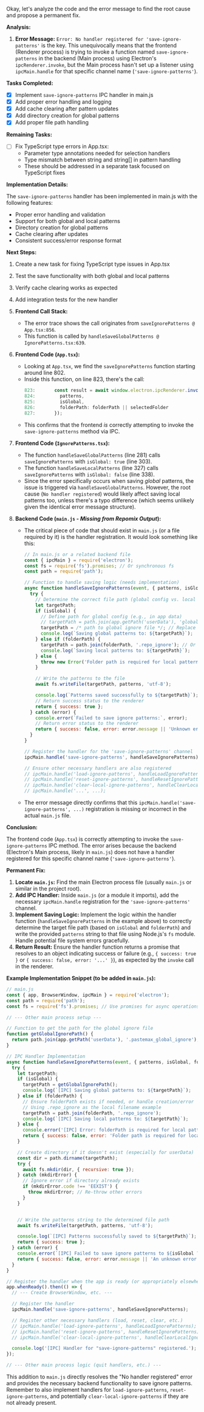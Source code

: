 Okay, let's analyze the code and the error message to find the root cause and propose a permanent fix.

**Analysis:**

1.  **Error Message:** `Error: No handler registered for 'save-ignore-patterns'` is the key. This unequivocally means that the frontend (Renderer process) is trying to invoke a function named `save-ignore-patterns` in the backend (Main process) using Electron's `ipcRenderer.invoke`, but the Main process hasn't set up a listener using `ipcMain.handle` for that specific channel name (`'save-ignore-patterns'`).

**Tasks Completed:**

- [x] Implement `save-ignore-patterns` IPC handler in main.js
- [x] Add proper error handling and logging
- [x] Add cache clearing after pattern updates
- [x] Add directory creation for global patterns
- [x] Add proper file path handling

**Remaining Tasks:**

- [ ] Fix TypeScript type errors in App.tsx:
  - Parameter type annotations needed for selection handlers
  - Type mismatch between string and string[] in pattern handling
  - These should be addressed in a separate task focused on TypeScript fixes

**Implementation Details:**

The `save-ignore-patterns` handler has been implemented in main.js with the following features:
- Proper error handling and validation
- Support for both global and local patterns
- Directory creation for global patterns
- Cache clearing after updates
- Consistent success/error response format

**Next Steps:**

1. Create a new task for fixing TypeScript type issues in App.tsx
2. Test the save functionality with both global and local patterns
3. Verify cache clearing works as expected
4. Add integration tests for the new handler

2.  **Frontend Call Stack:**
    *   The error trace shows the call originates from `saveIgnorePatterns @ App.tsx:856`.
    *   This function is called by `handleSaveGlobalPatterns @ IgnorePatterns.tsx:639`.

3.  **Frontend Code (`App.tsx`):**
    *   Looking at `App.tsx`, we find the `saveIgnorePatterns` function starting around line 802.
    *   Inside this function, on line 823, there's the call:
        ```typescript
        823:       const result = await window.electron.ipcRenderer.invoke("save-ignore-patterns", {
        824:         patterns,
        825:         isGlobal,
        826:         folderPath: folderPath || selectedFolder
        827:       });
        ```
    *   This confirms that the frontend *is* correctly attempting to invoke the `save-ignore-patterns` method via IPC.

4.  **Frontend Code (`IgnorePatterns.tsx`):**
    *   The function `handleSaveGlobalPatterns` (line 281) calls `saveIgnorePatterns` with `isGlobal: true` (line 303).
    *   The function `handleSaveLocalPatterns` (line 327) calls `saveIgnorePatterns` with `isGlobal: false` (line 338).
    *   Since the error specifically occurs when saving *global* patterns, the issue is triggered via `handleSaveGlobalPatterns`. However, the root cause (`No handler registered`) would likely affect saving local patterns too, unless there's a typo difference (which seems unlikely given the identical error message structure).

5.  **Backend Code (`main.js` - *Missing from Repomix Output*):**
    *   The critical piece of code that should exist in `main.js` (or a file required by it) is the handler registration. It would look something like this:
        ```javascript
        // In main.js or a related backend file
        const { ipcMain } = require('electron');
        const fs = require('fs').promises; // Or synchronous fs
        const path = require('path');

        // Function to handle saving logic (needs implementation)
        async function handleSaveIgnorePatterns(event, { patterns, isGlobal, folderPath }) {
          try {
            // Determine the correct file path (global config vs. local .repo_ignore)
            let targetPath;
            if (isGlobal) {
              // Define path for global config (e.g., in app data)
              // targetPath = path.join(app.getPath('userData'), 'global_ignore_patterns.txt');
              targetPath = /* path to global ignore file */; // Replace with actual path logic
              console.log(`Saving global patterns to: ${targetPath}`);
            } else if (folderPath) {
              targetPath = path.join(folderPath, '.repo_ignore'); // Or your chosen local ignore file name
              console.log(`Saving local patterns to: ${targetPath}`);
            } else {
              throw new Error('Folder path is required for local patterns.');
            }

            // Write the patterns to the file
            await fs.writeFile(targetPath, patterns, 'utf-8');

            console.log(`Patterns saved successfully to ${targetPath}`);
            // Return success status to the renderer
            return { success: true };
          } catch (error) {
            console.error(`Failed to save ignore patterns:`, error);
            // Return error status to the renderer
            return { success: false, error: error.message || 'Unknown error occurred' };
          }
        }

        // Register the handler for the 'save-ignore-patterns' channel
        ipcMain.handle('save-ignore-patterns', handleSaveIgnorePatterns);

        // Ensure other necessary handlers are also registered
        // ipcMain.handle('load-ignore-patterns', handleLoadIgnorePatterns);
        // ipcMain.handle('reset-ignore-patterns', handleResetIgnorePatterns);
        // ipcMain.handle('clear-local-ignore-patterns', handleClearLocalIgnorePatterns);
        // ipcMain.handle('...', ...);
        ```
    *   The error message directly confirms that this `ipcMain.handle('save-ignore-patterns', ...)` registration is missing or incorrect in the actual `main.js` file.

**Conclusion:**

The frontend code (`App.tsx`) is correctly attempting to invoke the `save-ignore-patterns` IPC method. The error arises because the backend (Electron's Main process, likely in `main.js`) does not have a handler registered for this specific channel name (`'save-ignore-patterns'`).

**Permanent Fix:**

1.  **Locate `main.js`:** Find the main Electron process file (usually `main.js` or similar in the project root).
2.  **Add IPC Handler:** Inside `main.js` (or a module it imports), add the necessary `ipcMain.handle` registration for the `'save-ignore-patterns'` channel.
3.  **Implement Saving Logic:** Implement the logic within the handler function (`handleSaveIgnorePatterns` in the example above) to correctly determine the target file path (based on `isGlobal` and `folderPath`) and write the provided `patterns` string to that file using Node.js's `fs` module. Handle potential file system errors gracefully.
4.  **Return Result:** Ensure the handler function returns a promise that resolves to an object indicating success or failure (e.g., `{ success: true }` or `{ success: false, error: '...' }`), as expected by the `invoke` call in the renderer.

**Example Implementation Snippet (to be added in `main.js`):**

```javascript
// main.js
const { app, BrowserWindow, ipcMain } = require('electron');
const path = require('path');
const fs = require('fs').promises; // Use promises for async operations

// --- Other main process setup ---

// Function to get the path for the global ignore file
function getGlobalIgnorePath() {
  return path.join(app.getPath('userData'), '.pastemax_global_ignore');
}

// IPC Handler Implementation
async function handleSaveIgnorePatterns(event, { patterns, isGlobal, folderPath }) {
  try {
    let targetPath;
    if (isGlobal) {
      targetPath = getGlobalIgnorePath();
      console.log(`[IPC] Saving global patterns to: ${targetPath}`);
    } else if (folderPath) {
      // Ensure folderPath exists if needed, or handle creation/error
      // Using .repo_ignore as the local filename example
      targetPath = path.join(folderPath, '.repo_ignore');
      console.log(`[IPC] Saving local patterns to: ${targetPath}`);
    } else {
      console.error('[IPC] Error: folderPath is required for local patterns.');
      return { success: false, error: 'Folder path is required for local patterns.' };
    }

    // Create directory if it doesn't exist (especially for userData)
    const dir = path.dirname(targetPath);
    try {
      await fs.mkdir(dir, { recursive: true });
    } catch (mkdirError) {
      // Ignore error if directory already exists
      if (mkdirError.code !== 'EEXIST') {
        throw mkdirError; // Re-throw other errors
      }
    }


    // Write the patterns string to the determined file path
    await fs.writeFile(targetPath, patterns, 'utf-8');

    console.log(`[IPC] Patterns successfully saved to ${targetPath}`);
    return { success: true };
  } catch (error) {
    console.error(`[IPC] Failed to save ignore patterns to ${isGlobal ? 'global file' : folderPath}:`, error);
    return { success: false, error: error.message || 'An unknown error occurred while saving patterns.' };
  }
}

// Register the handler when the app is ready (or appropriately elsewhere)
app.whenReady().then(() => {
  // --- Create BrowserWindow, etc. ---

  // Register the handler
  ipcMain.handle('save-ignore-patterns', handleSaveIgnorePatterns);

  // Register other necessary handlers (load, reset, clear, etc.)
  // ipcMain.handle('load-ignore-patterns', handleLoadIgnorePatterns);
  // ipcMain.handle('reset-ignore-patterns', handleResetIgnorePatterns);
  // ipcMain.handle('clear-local-ignore-patterns', handleClearLocalIgnorePatterns);

  console.log('[IPC] Handler for "save-ignore-patterns" registered.');
});

// --- Other main process logic (quit handlers, etc.) ---
```

This addition to `main.js` directly resolves the "No handler registered" error and provides the necessary backend functionality to save ignore patterns. Remember to also implement handlers for `load-ignore-patterns`, `reset-ignore-patterns`, and potentially `clear-local-ignore-patterns` if they are not already present.